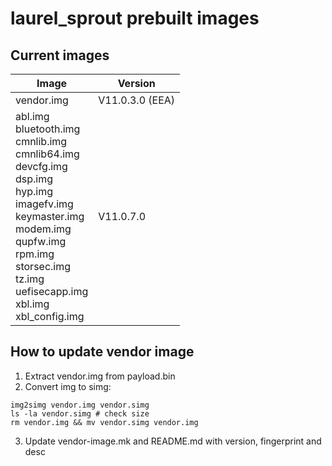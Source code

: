 # laurel_sprout prebuilt images

## Current images
| Image                                                                                                                                                                                                                                   | Version    |
|-----------------------------------------------------------------------------------------------------------------------------------------------------------------------------------------------------------------------------------------|------------|
| vendor.img                                                                                                                                                                                                                              | V11.0.3.0 (EEA) |
| abl.img<br>bluetooth.img<br>cmnlib.img<br>cmnlib64.img<br>devcfg.img<br>dsp.img<br>hyp.img<br>imagefv.img<br>keymaster.img<br>modem.img<br>qupfw.img<br>rpm.img<br>storsec.img<br>tz.img<br>uefisecapp.img<br>xbl.img<br>xbl_config.img | V11.0.7.0  |

## How to update vendor image
1. Extract vendor.img from payload.bin
2. Convert img to simg:
```
img2simg vendor.img vendor.simg
ls -la vendor.simg # check size
rm vendor.img && mv vendor.simg vendor.img
```
3. Update vendor-image.mk and README.md with version, fingerprint and desc
